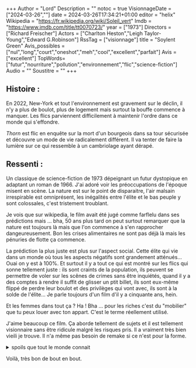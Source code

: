 +++
Author = "Lord"
Description = ""
notoc = true
VisionnageDate = ["2024-03-26",""]
date = 2024-03-26T17:34:21+01:00
editor = "helix"
Wikipedia = "https://fr.wikipedia.org/wiki/Soleil_vert"
Imdb = "https://www.imdb.com/title/tt0070723/"
year = ["1973"]
Directors = ["Richard Freischer"]
Actors = ["Charlton Heston","Leigh Taylor-Young","Edward G.Robinson"]
RssTag = ["visionnage"]
title = "Soylent Green"
Avis_possibles = ["nul","long","court","oneshot","meh","cool","excellent","parfait"]
Avis = ["excellent"] 
TopWords=["futur","nourriture","pollution","environnement","flic","science-fiction"]
Audio = ""
Soustitre = ""
+++
## Histoire : 
En 2022, New-York et tout l'environnement est gravement sur le déclin, il n'y a plus de boulot, plus de logement mais surtout la bouffe commence à manquer.
Les flics parviennent difficilement à maintenir l'ordre dans ce monde qui s'effondre.

*Thorn* est flic en enquête sur la mort d'un bourgeois dans sa tour sécurisée et découvre un mode de vie radicalement différent.
Il va tenter de faire la lumière sur ce qui ressemble à un cambriolage ayant dérapé.

## Ressenti :
Un classique de science-fiction de 1973 dépeignant un futur dystopique en adaptant un roman de 1966.
J'ai adoré voir les préoccupations de l'époque misent en scène.
La nature est sur le point de disparaitre, l'air malsain irrespirable est omniprésent, les inégalités entre l'élite et le bas peuple y sont colossales, c'est tristement troublant.

Je vois que sur wikipedia, le film avait été jugé comme farflelu dans ses prédictions mais … bha, 50 ans plus tard on peut surtout remarquer que la nature est toujours là mais que l'on commence à s'en rapprocher dangeureusement.
Bon les crises alimentaires ne sont pas déjà là mais les pénuries de flotte ça commence.

La prédiction la plus juste est plus sur l'aspect social.
Cette élite qui vie dans un monde où tous les aspects négatifs sont grandement atténués…
Ouai on y est à 100%.
Et surtout il y a tout ce qui est montré sur les flics qui sonne tellement juste : ils sont craints de la population, ils peuvent se permettre de voler sur les scênes de crimes sans être inquiétés, quand il y a des comptes à rendre il suffit de glisser un ptit billet, ils sont eux-même flippé de perdre leur boulot et des privilèges qui vont avec, ils sont à la solde de l'élite…
Je parle toujours d'un film d'il y a cinquante ans, hein.

Et les femmes dans tout ça ?
Ha !
Bha … pour les riches c'est du "mobilier" que tu peux louer avec ton appart.
C'est le terme réellement utilisé.

J'aime beaucoup ce film.
Ça aborde tellement de sujets et il est tellement visionnaire sans être ridicule malgré les risques pris.
Il a vraiment très bien vieili je trouve.
Il n'a même pas besoin de remake si ce n'est pour la forme.

<details><summary>spoils que tout le monde connait</summary>

À la fin, le comparse de notre flic (héro de l'histoire) découvre la vérité et veut aiguiller son collègue.
Il va donc se faire euthanasier en laissant une note.
*Thorn* se rend donc au "foyer" et assiste à la cérémonie et a le droit à la révélation.

Les océans sont morts et le soylent green n'est pas fabriqué à base de plancton comme annoncé mais avec les cadavres des humains.
Sans le savoir, la majeure partie de l'humanité ne subsiste que par cannibalisme.
Bien entendu, la haute société parvient, elle, à conserver encore une alimentation classique.

Bref, cette idée ne s'est pas réalisée, mais avec un dérèglement climatique qui s'approche à grands pas, il y a fort à parier que l'alimentation connaisse une révolution (pas de cannibalisme please !).

D'ailleurs il y a quelques années, une entreprise américaine a créé du soylent.
Bon ça n'avait que le nom en commun, c'est de la poudre à mélanger avec de l'eau et ça fait un repas, il y a plusieurs goûts différents.
Super pratique mais assez vite lassant et en plus ça ne contient pas de gens.

</details>

Voilà, très bon de bout en bout.
